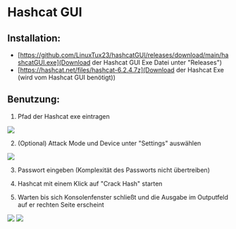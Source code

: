 # Hashcat GUI

## Installation:
* [https://github.com/LinuxTux23/hashcatGUI/releases/download/main/hashcatGUI.exe](Download der Hashcat GUI Exe Datei unter "Releases")
* [https://hashcat.net/files/hashcat-6.2.4.7z](Download der Hashcat Exe (wird vom Hashcat GUI benötigt))

## Benutzung:
1. Pfad der Hashcat exe eintragen

<img src="https://raw.githubusercontent.com/LinuxTux23/hashcatGUI/master/img/gui.PNG">

2. (Optional) Attack Mode und Device unter "Settings" auswählen

<img src="https://raw.githubusercontent.com/LinuxTux23/hashcatGUI/master/img/settings.PNG">

3. Passwort eingeben (Komplexität des Passworts nicht übertreiben)

4. Hashcat mit einem Klick auf "Crack Hash" starten

5. Warten bis sich Konsolenfenster schließt und die Ausgabe im Outputfeld auf er rechten Seite erscheint

<img src="https://raw.githubusercontent.com/LinuxTux23/hashcatGUI/master/img/cracked.PNG">

<img src="https://raw.githubusercontent.com/LinuxTux23/hashcatGUI/master/img/cracked-1.PNG">
